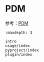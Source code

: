 # PDM

参考：[PDM](https://pdm.fming.dev/)

```{toctree}
:maxdepth: 3

intro
usage/index
pyproject/index
plugin/index
```
